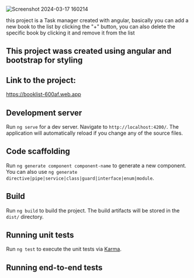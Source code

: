 ![Screenshot 2024-03-17 160214](https://github.com/DavideSiracusano/booklist/assets/152174921/61c45aea-f32f-4bb2-a357-5fcf5a9b0231)

this project is a Task manager created with angular, basically you can add a new book to the list by clicking the "+" button, you can also delete the specific book by clicking it and remove it from the list


## This project wass created using angular and bootstrap for styling

## Link to the project:
https://booklist-600af.web.app

## Development server

Run `ng serve` for a dev server. Navigate to `http://localhost:4200/`. The application will automatically reload if you change any of the source files.

## Code scaffolding

Run `ng generate component component-name` to generate a new component. You can also use `ng generate directive|pipe|service|class|guard|interface|enum|module`.

## Build

Run `ng build` to build the project. The build artifacts will be stored in the `dist/` directory.

## Running unit tests

Run `ng test` to execute the unit tests via [Karma](https://karma-runner.github.io).

## Running end-to-end tests
